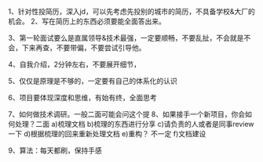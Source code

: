 


1、针对性投简历，深入jd，可以先考虑先投别的城市的简历，不具备学校&大厂的机会。
2、写在简历上的东西必须要能全面答出来。


3、第一轮面试要么是直属领导&技术最强，一定要顺畅，不要乱扯，不会就是不会，下来再查，不要带偏，不要尝试引导他。

4、自我介绍，2分钟左右，不要展开细节，

5、仅仅是原理是不够的，一定要有自己的体系化的认识

6、项目要体现深度和思维，有始有终，全面思考



7、如何做技术调研。一般二面可能会问这个提
8、如果接手一个新项目，你会如何处理？二面
a)梳理文档  b)梳理的东西进行分享  c)请负责的人或者是同事review一下
d)根据梳理的回来重新处理文档  e)重构？ 不一定  f)文档建设


9、算法：每天都刷，保持手感